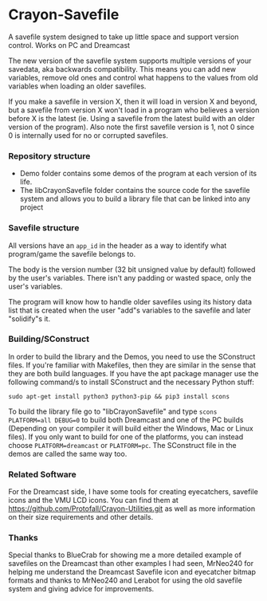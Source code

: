 # Crayon-Savefile
A savefile system designed to take up little space and support version control. Works on PC and Dreamcast

The new version of the savefile system supports multiple versions of your savedata, aka backwards compatibility. This means you can add new variables, remove old ones and control what happens to the values from old variables when loading an older savefiles.

If you make a savefile in version X, then it will load in version X and beyond, but a savefile from version X won't load in a program who believes a version before X is the latest (ie. Using a savefile from the latest build with an older version of the program). Also note the first savefile version is 1, not 0 since 0 is internally used for no or corrupted savefiles.

### Repository structure

- Demo folder contains some demos of the program at each version of its life.
- The libCrayonSavefile folder contains the source code for the savefile system and allows you to build a library file that can be linked into any project

### Savefile structure

All versions have an `app_id` in the header as a way to identify what program/game the savefile belongs to.

The body is the version number (32 bit unsigned value by default) followed by the user's variables. There isn't any padding or wasted space, only the user's variables.

The program will know how to handle older savefiles using its history data list that is created when the user "add"s variables to the savefile and later "solidify"s it.

### Building/SConstruct

In order to build the library and the Demos, you need to use the SConstruct files. If you're familiar with Makefiles, then they are similar in the sense that they are both build languages. If you have the apt package manager use the following command/s to install SConstruct and the necessary Python stuff:

`sudo apt-get install python3 python3-pip && pip3 install scons`

To build the library file go to "libCrayonSavefile" and type `scons PLATFORM=all DEBUG=0` to build both Dreamcast and one of the PC builds (Depending on your compiler it will build either the Windows, Mac or Linux files). If you only want to build for one of the platforms, you can instead choose `PLATFORM=dreamcast` or `PLATFORM=pc`. The SConstruct file in the demos are called the same way too.

### Related Software

For the Dreamcast side, I have some tools for creating eyecatchers, savefile icons and the VMU LCD icons. You can find them at https://github.com/Protofall/Crayon-Utilities.git as well as more information on their size requirements and other details.

### Thanks

Special thanks to BlueCrab for showing me a more detailed example of savefiles on the Dreamcast than other examples I had seen, MrNeo240 for helping me understand the Dreamcast Savefile icon and eyecatcher bitmap formats and thanks to MrNeo240 and Lerabot for using the old savefile system and giving advice for improvements.

